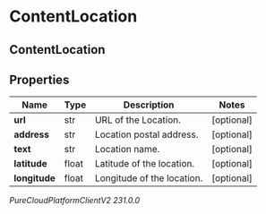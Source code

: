 # ContentLocation

## ContentLocation

## Properties

|Name | Type | Description | Notes|
|------------ | ------------- | ------------- | -------------|
| **url** | str | URL of the Location. | [optional] |
| **address** | str | Location postal address. | [optional] |
| **text** | str | Location name. | [optional] |
| **latitude** | float | Latitude of the location. | [optional] |
| **longitude** | float | Longitude of the location. | [optional] |



_PureCloudPlatformClientV2 231.0.0_
